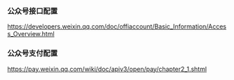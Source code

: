 

### 公众号接口配置
https://developers.weixin.qq.com/doc/offiaccount/Basic_Information/Access_Overview.html

### 公众号支付配置
https://pay.weixin.qq.com/wiki/doc/apiv3/open/pay/chapter2_1.shtml